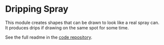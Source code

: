 # Dripping Spray

This module creates shapes that can be drawn to look like a real spray can. It produces drips if drawing on the same
spot for some time.

See the full readme in the [code repository](https://github.com/Narigo/dropping-spray).
